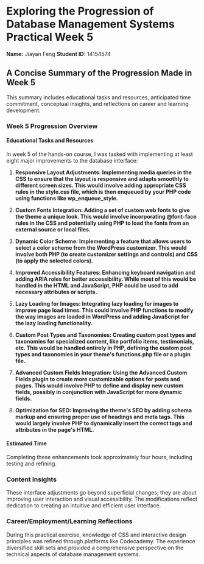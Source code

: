 # Exploring the Progression of Database Management Systems Practical Week 5
**Name:** Jiayan Feng
**Student ID:** 14154574

## A Concise Summary of the Progression Made in Week 5
This summary includes educational tasks and resources, anticipated time commitment, conceptual insights, and reflections on career and learning development.

### Week 5 Progression Overview
#### Educational Tasks and Resources
In week 5 of the hands-on course, I was tasked with implementing at least eight major improvements to the database interface:

1. **Responsive Layout Adjustments: Implementing media queries in the CSS to ensure that the layout is responsive and adapts smoothly to different screen sizes. This would involve adding appropriate CSS rules in the style.css file, which is then enqueued by your PHP code using functions like wp_enqueue_style.**  

2. **Custom Fonts Integration: Adding a set of custom web fonts to give the theme a unique look. This would involve incorporating @font-face rules in the CSS and potentially using PHP to load the fonts from an external source or local files.**  

3. **Dynamic Color Scheme: Implementing a feature that allows users to select a color scheme from the WordPress customizer. This would involve both PHP (to create customizer settings and controls) and CSS (to apply the selected colors).**  

4. **Improved Accessibility Features: Enhancing keyboard navigation and adding ARIA roles for better accessibility. While most of this would be handled in the HTML and JavaScript, PHP could be used to add necessary attributes or scripts.**  

5. **Lazy Loading for Images: Integrating lazy loading for images to improve page load times. This could involve PHP functions to modify the way images are loaded in WordPress and adding JavaScript for the lazy loading functionality.**  

6. **Custom Post Types and Taxonomies: Creating custom post types and taxonomies for specialized content, like portfolio items, testimonials, etc. This would be handled entirely in PHP, defining the custom post types and taxonomies in your theme's functions.php file or a plugin file.**

7. **Advanced Custom Fields Integration: Using the Advanced Custom Fields plugin to create more customizable options for posts and pages. This would involve PHP to define and display new custom fields, possibly in conjunction with JavaScript for more dynamic fields.**

8. **Optimization for SEO: Improving the theme's SEO by adding schema markup and ensuring proper use of headings and meta tags. This would largely involve PHP to dynamically insert the correct tags and attributes in the page's HTML.**
   
#### Estimated Time
Completing these enhancements took approximately four hours, including testing and refining.

### Content Insights
These interface adjustments go beyond superficial changes; they are about improving user interaction and visual accessibility. The modifications reflect dedication to creating an intuitive and efficient user interface.

### Career/Employment/Learning Reflections
During this practical exercise, knowledge of CSS and interactive design principles was refined through platforms like Codecademy. The experience diversified skill sets and provided a comprehensive perspective on the technical aspects of database management systems.
